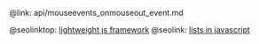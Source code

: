 @link: api/mouseevents_onmouseout_event.md

@seolinktop: [lightweight js framework](https://webix.com)
@seolink: [lists in javascript](https://webix.com/widget/list/)